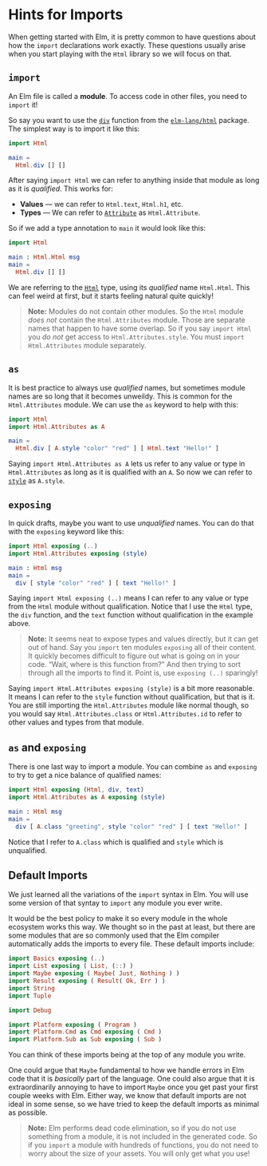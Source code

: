 # Hints for Imports

When getting started with Elm, it is pretty common to have questions about how the `import` declarations work exactly. These questions usually arise when you start playing with the `Html` library so we will focus on that.


## `import`

An Elm file is called a **module**. To access code in other files, you need to `import` it!

So say you want to use the [`div`](http://package.elm-lang.org/packages/elm-lang/html/latest/Html#div) function from the [`elm-lang/html`](http://package.elm-lang.org/packages/elm-lang/html/latest) package. The simplest way is to import it like this:

```elm
import Html

main =
  Html.div [] []
```

After saying `import Html` we can refer to anything inside that module as long as it is *qualified*. This works for:

  - **Values** &mdash; we can refer to `Html.text`, `Html.h1`, etc.
  - **Types** &mdash; We can refer to [`Attribute`](http://package.elm-lang.org/packages/elm-lang/html/latest/Html#Attribute) as `Html.Attribute`.

So if we add a type annotation to `main` it would look like this:

```elm
import Html

main : Html.Html msg
main =
  Html.div [] []
```

We are referring to the [`Html`](http://package.elm-lang.org/packages/elm-lang/html/latest/Html#Html) type, using its *qualified* name `Html.Html`. This can feel weird at first, but it starts feeling natural quite quickly!

> **Note:** Modules do not contain other modules. So the `Html` module *does not* contain the `Html.Attributes` module. Those are separate names that happen to have some overlap. So if you say `import Html` you *do not* get access to `Html.Attributes.style`. You must `import Html.Attributes` module separately.


## `as`

It is best practice to always use *qualified* names, but sometimes module names are so long that it becomes unweildy. This is common for the `Html.Attributes` module. We can use the `as` keyword to help with this:

```elm
import Html
import Html.Attributes as A

main =
  Html.div [ A.style "color" "red" ] [ Html.text "Hello!" ]
```

Saying `import Html.Attributes as A` lets us refer to any value or type in `Html.Attributes` as long as it is qualified with an `A`. So now we can refer to [`style`](http://package.elm-lang.org/packages/elm-lang/html/latest/Html-Attributes#style) as `A.style`.


## `exposing`

In quick drafts, maybe you want to use *unqualified* names. You can do that with the `exposing` keyword like this:

```elm
import Html exposing (..)
import Html.Attributes exposing (style)

main : Html msg
main =
  div [ style "color" "red" ] [ text "Hello!" ]
```

Saying `import Html exposing (..)` means I can refer to any value or type from the `Html` module without qualification. Notice that I use the `Html` type, the `div` function, and the `text` function without qualification in the example above.

> **Note:** It seems neat to expose types and values directly, but it can get out of hand. Say you `import` ten modules `exposing` all of their content. It quickly becomes difficult to figure out what is going on in your code. “Wait, where is this function from?” And then trying to sort through all the imports to find it. Point is, use `exposing (..)` sparingly!

Saying `import Html.Attributes exposing (style)` is a bit more reasonable. It means I can refer to the `style` function without qualification, but that is it. You are still importing the `Html.Attributes` module like normal though, so you would say `Html.Attributes.class` or `Html.Attributes.id` to refer to other values and types from that module.


## `as` and `exposing`

There is one last way to import a module. You can combine `as` and `exposing` to try to get a nice balance of qualified names:

```elm
import Html exposing (Html, div, text)
import Html.Attributes as A exposing (style)

main : Html msg
main =
  div [ A.class "greeting", style "color" "red" ] [ text "Hello!" ]
```

Notice that I refer to `A.class` which is qualified and `style` which is unqualified.


## Default Imports

We just learned all the variations of the `import` syntax in Elm. You will use some version of that syntay to `import` any module you ever write.

It would be the best policy to make it so every module in the whole ecosystem works this way. We thought so in the past at least, but there are some modules that are so commonly used that the Elm compiler automatically adds the imports to every file. These default imports include:

```elm
import Basics exposing (..)
import List exposing ( List, (::) )
import Maybe exposing ( Maybe( Just, Nothing ) )
import Result exposing ( Result( Ok, Err ) )
import String
import Tuple

import Debug

import Platform exposing ( Program )
import Platform.Cmd as Cmd exposing ( Cmd )
import Platform.Sub as Sub exposing ( Sub )
```

You can think of these imports being at the top of any module you write.

One could argue that `Maybe` fundamental to how we handle errors in Elm code that it is *basically* part of the language. One could also argue that it is extraordinarily annoying to have to import `Maybe` once you get past your first couple weeks with Elm. Either way, we know that default imports are not ideal in some sense, so we have tried to keep the default imports as minimal as possible.

> **Note:** Elm performs dead code elimination, so if you do not use something from a module, it is not included in the generated code. So if you `import` a module with hundreds of functions, you do not need to worry about the size of your assets. You will only get what you use!